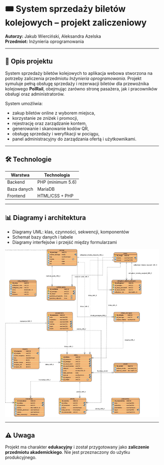 # 🎟️ System sprzedaży biletów kolejowych – projekt zaliczeniowy

**Autorzy:** Jakub Wierciński, Aleksandra Azelska  
**Przedmiot:** Inżynieria oprogramowania

---

## 📌 Opis projektu

System sprzedaży biletów kolejowych to aplikacja webowa stworzona na potrzeby zaliczenia przedmiotu *Inżynieria oprogramowania*. Projekt symuluje pełną obsługę sprzedaży i rezerwacji biletów dla przewoźnika kolejowego **PolRail**, obejmując zarówno stronę pasażera, jak i pracowników obsługi oraz administratorów.

System umożliwia:

- zakup biletów online z wyborem miejsca,
- korzystanie ze zniżek i promocji,
- rejestrację oraz zarządzanie kontem,
- generowanie i skanowanie kodów QR,
- obsługę sprzedaży i weryfikacji w pociągu,
- panel administracyjny do zarządzania ofertą i użytkownikami.

---

## 🛠️ Technologie

| Warstwa           | Technologia                      |
| ----------------- | -------------------------------- |
| Backend           | PHP (minimum 5.6)                |
| Baza danych       | MariaDB                          |
| Frontend          | HTML/CSS + PHP                   |

---

## 📊 Diagramy i architektura

- Diagramy UML: klas, czynności, sekwencji, komponentów
- Schemat bazy danych i tabele
- Diagramy interfejsów i przejść między formularzami

![Diagram klas](diagramy/bilety.jpg)


---

## ⚠️ Uwaga

Projekt ma charakter **edukacyjny** i został przygotowany jako **zaliczenie przedmiotu akademickiego**. Nie jest przeznaczony do użytku produkcyjnego.

